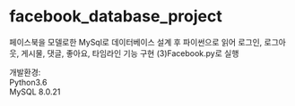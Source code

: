 # facebook_database_project
페이스북을 모델로한 MySql로 데이터베이스 설계 후 파이썬으로 읽어 로그인, 로그아웃, 게시물, 댓글, 좋아요, 타임라인 기능 구현
(3)Facebook.py로 실행

개발환경:   
Python3.6  
MySQL 8.0.21
